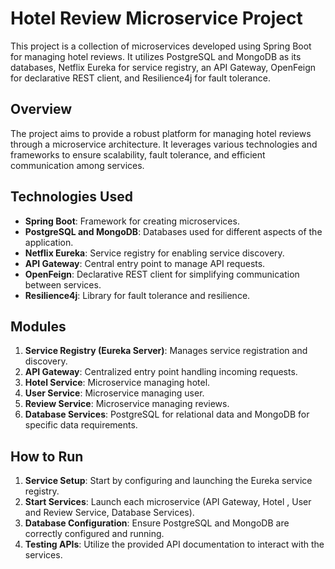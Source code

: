 # Hotel Review Microservice Project

This project is a collection of microservices developed using Spring Boot for managing hotel reviews. It utilizes PostgreSQL and MongoDB as its databases, Netflix Eureka for service registry, an API Gateway, OpenFeign for declarative REST client, and Resilience4j for fault tolerance.

## Overview

The project aims to provide a robust platform for managing hotel reviews through a microservice architecture. It leverages various technologies and frameworks to ensure scalability, fault tolerance, and efficient communication among services.

## Technologies Used

- **Spring Boot**: Framework for creating microservices.
- **PostgreSQL and MongoDB**: Databases used for different aspects of the application.
- **Netflix Eureka**: Service registry for enabling service discovery.
- **API Gateway**: Central entry point to manage API requests.
- **OpenFeign**: Declarative REST client for simplifying communication between services.
- **Resilience4j**: Library for fault tolerance and resilience.

## Modules

1. **Service Registry (Eureka Server)**: Manages service registration and discovery.
2. **API Gateway**: Centralized entry point handling incoming requests.
3. **Hotel Service**: Microservice managing hotel.
4. **User Service**: Microservice managing user.
5. **Review Service**: Microservice managing reviews.
6. **Database Services**: PostgreSQL for relational data and MongoDB for specific data requirements.

## How to Run

1. **Service Setup**: Start by configuring and launching the Eureka service registry.
2. **Start Services**: Launch each microservice (API Gateway, Hotel , User and Review Service, Database Services).
3. **Database Configuration**: Ensure PostgreSQL and MongoDB are correctly configured and running.
4. **Testing APIs**: Utilize the provided API documentation to interact with the services.
